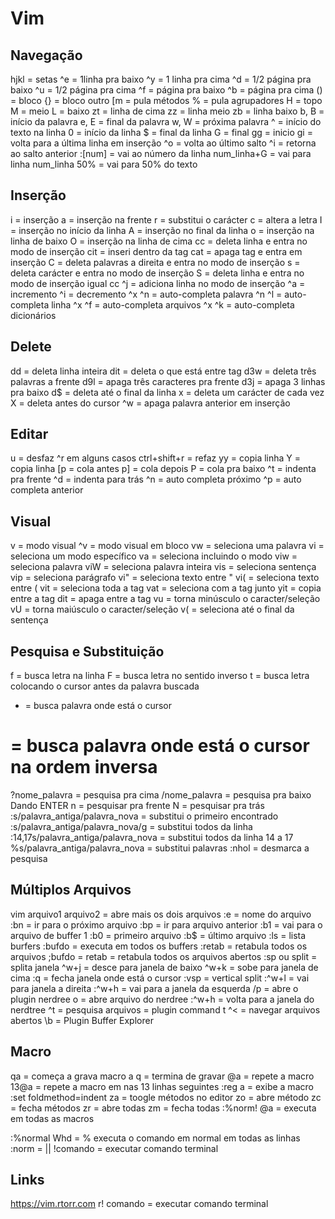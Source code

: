 # Vim

## Navegação
hjkl = setas
^e = 1linha pra baixo
^y = 1 linha pra cima
^d = 1/2 página pra baixo
^u = 1/2 página pra cima
^f = página pra baixo
^b = página pra cima
() = bloco
{} = bloco outro
[m = pula métodos
% = pula agrupadores
H = topo
M = meio
L = baixo
zt = linha de cima
zz = linha meio
zb = linha baixo
b, B = início da palavra
e, E = final da palavra
w, W = próxima palavra
^ = início do texto na linha
0 = início da linha
\$ = final da linha
G = final
gg = inicio
gi = volta para a última linha em inserção
^o = volta ao último salto
^i = retorna ao salto anterior
:[num] = vai ao número da linha
num_linha+G = vai para linha num_linha
50% = vai para 50% do texto

## Inserção
i = inserção
a = inserção na frente
r = substitui o carácter
c = altera a letra
I = inserção no início da linha
A = inserção no final da linha
o = inserção na linha de baixo
O = inserção na linha de cima
cc = deleta linha e entra no modo de inserção
cit = inseri dentro da tag
cat = apaga tag e entra em inserção
C = deleta palavras a direita e entra no modo de inserção
s = deleta carácter e entra no modo de inserção
S = deleta linha e entra no modo de inserção igual cc
^j = adiciona linha no modo de inserção
^a = incremento
^i = decremento
^x ^n = auto-completa palavra
^n ^l = auto-completa linha
^x ^f = auto-completa arquivos
^x ^k = auto-completa dicionários

## Delete
dd = deleta linha inteira
dit = deleta o que está entre tag
d3w = deleta três palavras a frente
d9l = apaga três caracteres pra frente
d3j = apaga 3 linhas pra baixo
d\$ = deleta até o final da linha
x = deleta um carácter de cada vez
X = deleta antes do cursor
^w = apaga palavra anterior em inserção

## Editar
u = desfaz
^r em alguns casos ctrl+shift+r = refaz
yy = copia linha
Y = copia linha
[p = cola antes
p] = cola depois
P = cola pra baixo
^t = indenta pra frente
^d = indenta para trás
^n = auto completa próximo
^p = auto completa anterior

## Visual
v = modo visual
^v = modo visual em bloco
vw = seleciona uma palavra
vi = seleciona um modo específico
va = seleciona incluindo o modo
viw = seleciona palavra
viW = seleciona palavra inteira
vis = seleciona sentença
vip = seleciona parágrafo
vi" = seleciona texto entre "
vi( = seleciona texto entre (
vit = seleciona toda a tag
vat = seleciona com a tag junto
yit = copia entre a tag
dit = apaga entre a tag
vu = torna minúsculo o caracter/seleção
vU = torna maiúsculo o caracter/seleção
v( = seleciona até o final da sentença

## Pesquisa e Substituição
f = busca letra na linha
F = busca letra no sentido inverso
t = busca letra colocando o cursor antes da palavra buscada
- = busca palavra onde está o cursor

# = busca palavra onde está o cursor na ordem inversa
?nome_palavra = pesquisa pra cima
/nome_palavra = pesquisa pra baixo
Dando ENTER
n = pesquisar pra frente
N = pesquisar pra trás
:s/palavra_antiga/palavra_nova = substitui o primeiro encontrado
:s/palavra_antiga/palavra_nova/g = substitui todos da linha
:14,17s/palavra_antiga/palavra_nova = substitui todos da linha 14 a 17
%s/palavra_antiga/palavra_nova = substitui palavras
:nhol = desmarca a pesquisa

## Múltiplos Arquivos

vim arquivo1 arquivo2 = abre mais os dois arquivos
:e = nome do arquivo
:bn = ir para o próximo arquivo
:bp = ir para arquivo anterior
:b1 = vai para o arquivo de buffer 1
:b0 = primeiro arquivo
:b\$ = último arquivo
:ls = lista burfers
:bufdo = executa em todos os buffers
:retab = retabula todos os arquivos
;bufdo = retab = retabula todos os arquivos abertos
:sp ou split = splita janela
^w+j = desce para janela de baixo
^w+k = sobe para janela de cima
:q = fecha janela onde está o cursor
:vsp = vertical split
:^w+l = vai para janela a direita
:^w+h = vai para a janela da esquerda
/p = abre o plugin nerdree
o = abre arquivo do nerdree
:^w+h = volta para a janela do nerdtree
^t = pesquisa arquivos = plugin command t
^< = navegar arquivos abertos
\b = Plugin Buffer Explorer

## Macro

qa = começa a grava macro a
q = termina de gravar
@a = repete a macro
13@a = repete a macro em nas 13 linhas seguintes
:reg a = exibe a macro
:set foldmethod=indent
za = toogle métodos no editor
zo = abre método
zc = fecha métodos
zr = abre todas
zm = fecha todas
:%norm! @a = executa em todas as macros

:%normal Whd = % executa o comando em normal em todas as linhas
:norm = ||
!comando = executar comando terminal

## Links
https://vim.rtorr.com
r! comando = executar comando terminal
